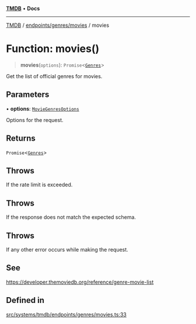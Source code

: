 [**TMDB**](../../../../README.md) • **Docs**

***

[TMDB](../../../../README.md) / [endpoints/genres/movies](../README.md) / movies

# Function: movies()

> **movies**(`options`): `Promise`\<[`Genres`](../../../../structs/Schemas/type-aliases/Genres.md)\>

Get the list of official genres for movies.

## Parameters

• **options**: [`MovieGenresOptions`](../type-aliases/MovieGenresOptions.md)

Options for the request.

## Returns

`Promise`\<[`Genres`](../../../../structs/Schemas/type-aliases/Genres.md)\>

## Throws

If the rate limit is exceeded.

## Throws

If the response does not match the expected schema.

## Throws

If any other error occurs while making the request.

## See

https://developer.themoviedb.org/reference/genre-movie-list

## Defined in

[src/systems/tmdb/endpoints/genres/movies.ts:33](https://github.com/Norviah/media-hub/blob/18a8c2edf600e1d27fc5173db1855dfb068c9a34/src/systems/tmdb/endpoints/genres/movies.ts#L33)
